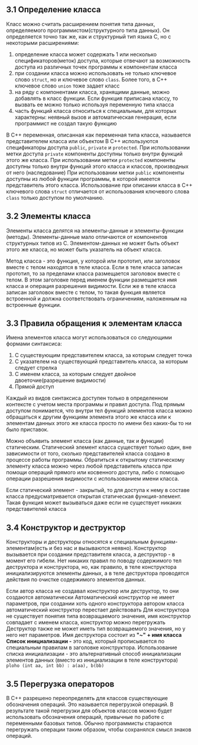 ## 3.1 Определение класса
Класс можно считать расширением понятия типа данных, определяемого программистом(структурного типа данных). Он определяется точно так же, как и структурный тип языка C, но с некоторыми расширениями:
1. определение класса может содержать 1 или несколько спецификаторов(меток) доступа, которые отвечают за возможность доступа из различных точек программы к компонентам класса
2. при создании класса можно использовать не только ключевое слово `struct`, но и ключевое слово `class`. Более того, в  С++  ключевое слово `union` тоже задает класс
3. на ряду с компонентами класса, хранящими данные, можно добавлять в класс функции. Если функция приписана классу, то вызвать ее можно только используя переменную типа класса
4. часть функций класса относиться к специальным, для которых характерны: неявный вызов и автоматическая генерация, если программист не создал такую функцию

В C++ переменная, описанная как переменная типа класса, называется представителем класса или объектом
В C++ используются спецификаторы доступа `public`, `private` и `protected`. При использовании метки доступа `private` компоненты доступны только внутри функций этого же класса.
При использовании метки `protected` компоненты доступны только внутри функций этого класса и классов, производных от него (наследование)
При использовании метки `public` компоненты доступны из любой функции программы, в которой имеется представитель этого класса. 
Использование при описании класса в С++ ключевого слова `struct` отличается от использования ключевого слова `class` только доступом по умолчанию.

## 3.2 Элементы класса
Элементы класса делятся на элементы-данные и элементы-функции (методы).
Элементы-данные мало отличаются от компонентов структурных типов из C. Элементом-данных не может быть объект этого же класса, но может быть указатель на объект класса.

Метод класса - это функция, у которой или прототип, или заголовок вместе с телом находятся в теле класса. Если в теле класса записан прототип, то за пределами класса размещается заголовок вместе с телом. В этом заголовке перед именем функции размещается имя класса и операция разрешения видимости. Если же в теле класса записан заголовок вместе с телом, то такая функция является встроенной и должна соответствовать ограничениям, наложенным на встроенные функции.

## 3.3 Правила обращения к элементам класса
Имена элементов класса могут использоваться со следующими формами синтаксиса: 
1. С существующим представителем класса, за которым следует точка
2. С указателем на существующий представитель класса, за которым следует стрелка
3. С именем класса, за которым следует двойное двоеточие(разрешение видимости)
4. Прямой доступ

Каждый из видов синтаксиса доступен только в определенном контексте с учетом места программы и правил доступа. Под прямым доступом понимается, что внутри тел функций элементов класса можно обращаться к другим функциям элемента этого же класса или к элементам данных этого же класса просто по имени без каких-бы то ни было приставок.

Можно объявить элемент класса (как данные, так и функции) статическим. Статический элемент класса существует только один, вне зависимости от того, сколько представителей класса создано в процессе работы программы.
Обратиться к открытому статическому элементу класса можно через любой представитель класса при помощи операций прямого или косвенного доступа, либо с  помощью операции разрешения видимости с использованием имени класса.

Если статический элемент - закрытый, то для доступа к нему в составе класса предусматривается открытая статическая функция-элемент. Такая функция может вызываться даже если не существует никаких представителей класса

## 3.4 Конструктор и деструктор
Конструкторы и деструкторы относятся к специальным функциям-элементам(есть и без нас и вызываются неявно). Конструктор вызывается при создании представителя класса, а деструктор - в момент его гибели. Нет никаких правил по поводу содержимого тел деструктора и конструктора, но, как правило, в теле конструктора инициализируются элементы данных, а в теле деструктора проводятся действия по очистке содержимого элементов данных.

Если автор класса не создавал конструктор или деструктор, то они создаются 
автоматически
Автоматический конструктор не имеет параметров, при создании хоть одного конструктора автором класса автоматический конструктор перестает действовать
Для конструктора не существует понятия типа возвращаемого значения, имя конструктор совпадает с именем класса, конструктор можно перегружать
Деструктор также не может иметь тип возвращаемого значения, но у него нет параметров. Имя деструктора состоит из **"~" + имя класса**
**Список инициализации -** это код, который прописывается по специальным правилам в заголовке конструктора. Использование списка инициализации - это альтернативный способ инициализации элементов данных (вместо из инициализации в теле конструктора)
`ploho (int aa, int bb) : a(aa), b(bb)`
## 3.5 Перегрузка операторов
В C++ разрешено переопределять для классов существующие обозначения операций. Это называется перегрузкой операций. В результате такой перегрузки для объектов классов можно будет использовать обозначения операций, привычные по работе с переменными базовых типов. Обычно программисты стараются перегружать операции таким образом, чтобы сохранялся смысл знаков операций.